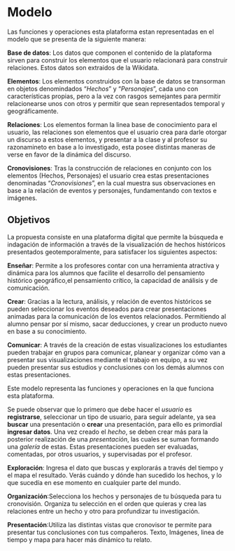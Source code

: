 # Modelo

Las funciones y operaciones esta plataforma estan representadas en el modelo que se presenta de la siguiente manera:

**Base de datos**: Los datos que componen el contenido de la plataforma sirven para construir los elementos que el usuario relacionará para construir relaciones. Estos datos son extraidos de la Wikidata.

**Elementos**: Los elementos construidos con la base de datos se transorman en objetos denomindados “*Hechos*” y “*Personajes*”, cada uno con características propias, pero a la vez con rasgos semejantes para permitir relacionearse unos con otros y permitir que sean representados temporal y geográficamente.

**Relaciones**: Los elementos forman la linea base de conocimiento para el usuario, las relaciones son elementos que el usuario crea para darle otorgar un discurso a estos elementos, y presentar a la clase y al profesor su razonamineto en base a lo investigado, esta posee distintas maneras de verse en favor de la dinámica del discurso.

**Cronovisiones**: Tras la construcción de relaciones en conjunto con los elementos (Hechos, Personajes) el usuario crea estas presentaciones denominadas “*Cronovisiones*”, en la cual muestra sus observaciones en base a la relación de eventos y personajes, fundamentando con textos e imágenes.


## Objetivos

La propuesta consiste en una plataforma digital que permite la búsqueda e indagación de información a través de la visualización de hechos históricos presentados geotemporalmente, para satisfacer los siguientes aspectos:

**Enseñar**: Permite a los profesores contar con una herramienta atractiva y dinámica para los alumnos que facilite el desarrollo del pensamiento histórico geográfico,el pensamiento crítico, la capacidad de análisis y de comunicación.

**Crear**: Gracias a la lectura, análisis, y relación de eventos históricos se pueden seleccionar los eventos deseados para crear presentaciones animadas para la comunicación de los eventos relacionados. Permitiendo al alumno pensar por sí mismo, sacar deducciones, y crear un producto nuevo en base a su conocimiento.

**Comunicar**: A través de la creación de estas visualizaciones los estudiantes pueden trabajar en grupos para comunicar, planear y organizar cómo van a presentar sus visualizaciones mediante el trabajo en equipo, a su vez pueden presentar sus estudios y conclusiones con los demás alumnos con estas presentaciones.


Este modelo representa las funciones y operaciones en la que funciona esta plataforma.

Se puede observar que lo primero que debe hacer el *usuario* es **registrarse**, seleccionar un tipo de usuario, para seguir adelante, ya sea **buscar** una presentación o **crear** una presentación, para ello es primordial **ingresar datos**. Una vez creado el *hecho*, se deben crear más para la posterior realización de una *presentación*, las cuales se suman formando una *galería* de estas. Estas presentaciones pueden ser evaluadas, comentadas, por otros usuarios, y supervisadas por el profesor.


**Exploración**: Ingresa el dato que buscas y explorarás a través del tiempo y el mapa el resultado. Verás cuándo y dónde han sucedido los hechos, y lo que sucedía en ese momento en cualquier parte del mundo.

**Organización**:Selecciona los hechos y personajes de tu búsqueda para tu cronovisión. Organiza tu selección en el orden que quieras y crea las relaciones entre un hecho y otro para profundizar tu investigación.

**Presentación**:Utiliza las distintas vistas que cronovisor te permite para presentar tus conclusiones con tus compañeros. Texto, Imágenes, linea de tiempo y mapa para hacer más dinámico tu relato.